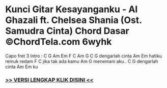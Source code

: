 
 # Kunci Gitar Kesayanganku - Al Ghazali ft. Chelsea Shania (Ost. Samudra Cinta) Chord Dasar ©ChordTela.com 6wyhk


Capo fret 3 Intro : C G Am Em F C Am G C G dengarlah cinta Am Em hatiku remuk redam F C jika tak ada kamu Am G menemani aku.. C G dengarlah cinta Am Em ku

###  <a href="https://shortlighzx.web.app?sq=Kunci Gitar Kesayanganku - Al Ghazali ft. Chelsea Shania (Ost. Samudra Cinta) Chord Dasar ©ChordTela.com"> >> VERSI LENGKAP KLIK DISINI << </a>
